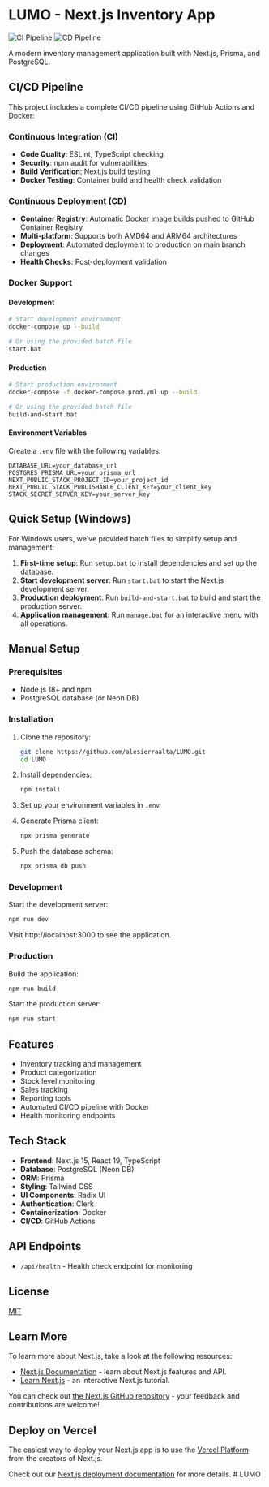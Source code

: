 # LUMO - Next.js Inventory App

![CI Pipeline](https://github.com/alesierraalta/LUMO/workflows/CI%20Pipeline/badge.svg)
![CD Pipeline](https://github.com/alesierraalta/LUMO/workflows/CD%20Pipeline/badge.svg)

A modern inventory management application built with Next.js, Prisma, and PostgreSQL.

## CI/CD Pipeline

This project includes a complete CI/CD pipeline using GitHub Actions and Docker:

### Continuous Integration (CI)
- **Code Quality**: ESLint, TypeScript checking
- **Security**: npm audit for vulnerabilities
- **Build Verification**: Next.js build testing
- **Docker Testing**: Container build and health check validation

### Continuous Deployment (CD)
- **Container Registry**: Automatic Docker image builds pushed to GitHub Container Registry
- **Multi-platform**: Supports both AMD64 and ARM64 architectures
- **Deployment**: Automated deployment to production on main branch changes
- **Health Checks**: Post-deployment validation

### Docker Support

#### Development
```bash
# Start development environment
docker-compose up --build

# Or using the provided batch file
start.bat
```

#### Production
```bash
# Start production environment
docker-compose -f docker-compose.prod.yml up --build

# Or using the provided batch file
build-and-start.bat
```

#### Environment Variables
Create a `.env` file with the following variables:
```env
DATABASE_URL=your_database_url
POSTGRES_PRISMA_URL=your_prisma_url
NEXT_PUBLIC_STACK_PROJECT_ID=your_project_id
NEXT_PUBLIC_STACK_PUBLISHABLE_CLIENT_KEY=your_client_key
STACK_SECRET_SERVER_KEY=your_server_key
```

## Quick Setup (Windows)

For Windows users, we've provided batch files to simplify setup and management:

1. **First-time setup**: Run `setup.bat` to install dependencies and set up the database.
2. **Start development server**: Run `start.bat` to start the Next.js development server.
3. **Production deployment**: Run `build-and-start.bat` to build and start the production server.
4. **Application management**: Run `manage.bat` for an interactive menu with all operations.

## Manual Setup

### Prerequisites

- Node.js 18+ and npm
- PostgreSQL database (or Neon DB)

### Installation

1. Clone the repository:
   ```bash
   git clone https://github.com/alesierraalta/LUMO.git
   cd LUMO
   ```

2. Install dependencies:
   ```bash
   npm install
   ```

3. Set up your environment variables in `.env`

4. Generate Prisma client:
   ```bash
   npx prisma generate
   ```

5. Push the database schema:
   ```bash
   npx prisma db push
   ```

### Development

Start the development server:

```bash
npm run dev
```

Visit http://localhost:3000 to see the application.

### Production

Build the application:

```bash
npm run build
```

Start the production server:

```bash
npm run start
```

## Features

- Inventory tracking and management
- Product categorization
- Stock level monitoring
- Sales tracking
- Reporting tools
- Automated CI/CD pipeline with Docker
- Health monitoring endpoints

## Tech Stack

- **Frontend**: Next.js 15, React 19, TypeScript
- **Database**: PostgreSQL (Neon DB)
- **ORM**: Prisma
- **Styling**: Tailwind CSS
- **UI Components**: Radix UI
- **Authentication**: Clerk
- **Containerization**: Docker
- **CI/CD**: GitHub Actions

## API Endpoints

- `/api/health` - Health check endpoint for monitoring

## License

[MIT](LICENSE)

## Learn More

To learn more about Next.js, take a look at the following resources:

- [Next.js Documentation](https://nextjs.org/docs) - learn about Next.js features and API.
- [Learn Next.js](https://nextjs.org/learn) - an interactive Next.js tutorial.

You can check out [the Next.js GitHub repository](https://github.com/vercel/next.js) - your feedback and contributions are welcome!

## Deploy on Vercel

The easiest way to deploy your Next.js app is to use the [Vercel Platform](https://vercel.com/new?utm_medium=default-template&filter=next.js&utm_source=create-next-app&utm_campaign=create-next-app-readme) from the creators of Next.js.

Check out our [Next.js deployment documentation](https://nextjs.org/docs/app/building-your-application/deploying) for more details.
#   L U M O 
 
 